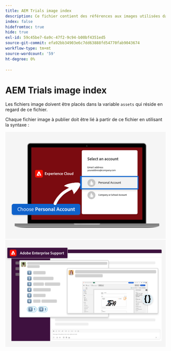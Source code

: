 ```yaml
---
title: AEM Trials image index
description: Ce fichier contient des références aux images utilisées dans les supports marketing des essais AEM.
index: false
hidefromtoc: true
hide: true
exl-id: 59c45be7-6a9c-47f2-9c94-b00bf4351ed5
source-git-commit: efa92bb34903e6c7dd63888fd54770fab9043674
workflow-type: tm+mt
source-wordcount: '59'
ht-degree: 0%

---
```


# AEM Trials image index

Les fichiers image doivent être placés dans la variable `assets` qui réside en regard de ce fichier.

Chaque fichier image à publier doit être lié à partir de ce fichier en utilisant la syntaxe :

![Compte personnel d’image de courrier électronique prêt à l’évaluation](./assets/select-personal-account.png)
![Image de courrier électronique Slack](./assets/Slack-email-image.png)
